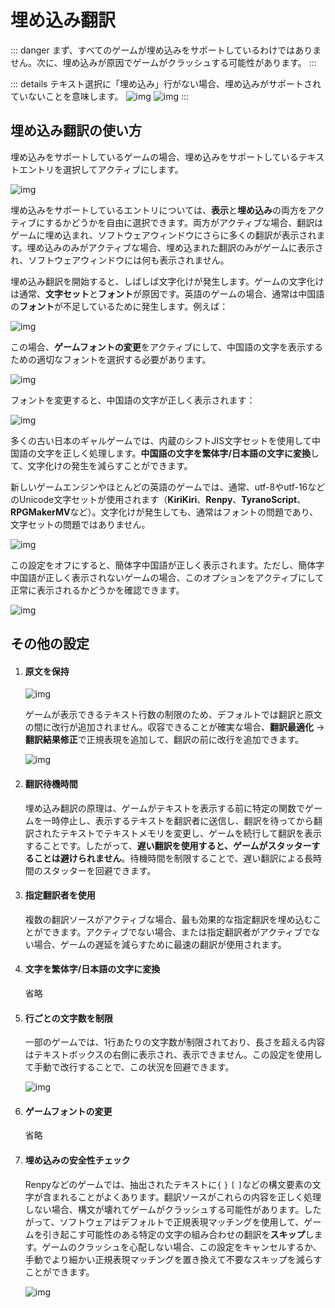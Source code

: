 # 埋め込み翻訳

::: danger
 まず、すべてのゲームが埋め込みをサポートしているわけではありません。次に、埋め込みが原因でゲームがクラッシュする可能性があります。
:::

::: details テキスト選択に「埋め込み」行がない場合、埋め込みがサポートされていないことを意味します。 
![img](https://image.lunatranslator.org/zh/embed/noembed.png) 
![img](https://image.lunatranslator.org/zh/embed/someembed.png) 
:::

## 埋め込み翻訳の使い方

埋め込みをサポートしているゲームの場合、埋め込みをサポートしているテキストエントリを選択してアクティブにします。

![img](https://image.lunatranslator.org/zh/embed/select.png) 

埋め込みをサポートしているエントリについては、**表示**と**埋め込み**の両方をアクティブにするかどうかを自由に選択できます。両方がアクティブな場合、翻訳はゲームに埋め込まれ、ソフトウェアウィンドウにさらに多くの翻訳が表示されます。埋め込みのみがアクティブな場合、埋め込まれた翻訳のみがゲームに表示され、ソフトウェアウィンドウには何も表示されません。

埋め込み翻訳を開始すると、しばしば文字化けが発生します。ゲームの文字化けは通常、**文字セット**と**フォント**が原因です。英語のゲームの場合、通常は中国語の**フォント**が不足しているために発生します。例えば：

![img](https://image.lunatranslator.org/zh/embed/luanma.png) 

この場合、**ゲームフォントの変更**をアクティブにして、中国語の文字を表示するための適切なフォントを選択する必要があります。

![img](https://image.lunatranslator.org/zh/embed/ziti.png) 

フォントを変更すると、中国語の文字が正しく表示されます：

![img](https://image.lunatranslator.org/zh/embed/okembed.png) 

多くの古い日本のギャルゲームでは、内蔵のシフトJIS文字セットを使用して中国語の文字を正しく処理します。**中国語の文字を繁体字/日本語の文字に変換**して、文字化けの発生を減らすことができます。

新しいゲームエンジンやほとんどの英語のゲームでは、通常、utf-8やutf-16などのUnicode文字セットが使用されます（**KiriKiri**、**Renpy**、**TyranoScript**、**RPGMakerMV**など）。文字化けが発生しても、通常はフォントの問題であり、文字セットの問題ではありません。

![img](https://image.lunatranslator.org/zh/embed/fanti.png) 

この設定をオフにすると、簡体字中国語が正しく表示されます。ただし、簡体字中国語が正しく表示されないゲームの場合、このオプションをアクティブにして正常に表示されるかどうかを確認できます。

![img](https://image.lunatranslator.org/zh/embed/good.png) 

## その他の設定

1. #### 原文を保持

    ![img](https://image.lunatranslator.org/zh/embed/keeporigin.png) 

    ゲームが表示できるテキスト行数の制限のため、デフォルトでは翻訳と原文の間に改行が追加されません。収容できることが確実な場合、**翻訳最適化** -> **翻訳結果修正**で正規表現を追加して、翻訳の前に改行を追加できます。

    ![img](https://image.lunatranslator.org/zh/embed/addspace.png) 

1. #### 翻訳待機時間

    埋め込み翻訳の原理は、ゲームがテキストを表示する前に特定の関数でゲームを一時停止し、表示するテキストを翻訳者に送信し、翻訳を待ってから翻訳されたテキストでテキストメモリを変更し、ゲームを続行して翻訳を表示することです。したがって、**遅い翻訳を使用すると、ゲームがスタッターすることは避けられません**。待機時間を制限することで、遅い翻訳による長時間のスタッターを回避できます。

1. #### 指定翻訳者を使用

    複数の翻訳ソースがアクティブな場合、最も効果的な指定翻訳を埋め込むことができます。アクティブでない場合、または指定翻訳者がアクティブでない場合、ゲームの遅延を減らすために最速の翻訳が使用されます。

1. #### 文字を繁体字/日本語の文字に変換

    省略

1. #### 行ごとの文字数を制限

    一部のゲームでは、1行あたりの文字数が制限されており、長さを超える内容はテキストボックスの右側に表示され、表示できません。この設定を使用して手動で改行することで、この状況を回避できます。

    ![img](https://image.lunatranslator.org/zh/embed/limitlength.png) 

1. #### ゲームフォントの変更

    省略

1. #### 埋め込みの安全性チェック

    Renpyなどのゲームでは、抽出されたテキストに`{` `}` `[` `]`などの構文要素の文字が含まれることがよくあります。翻訳ソースがこれらの内容を正しく処理しない場合、構文が壊れてゲームがクラッシュする可能性があります。したがって、ソフトウェアはデフォルトで正規表現マッチングを使用して、ゲームを引き起こす可能性のある特定の文字の組み合わせの翻訳を**スキップ**します。ゲームのクラッシュを心配しない場合、この設定をキャンセルするか、手動でより細かい正規表現マッチングを置き換えて不要なスキップを減らすことができます。

    ![img](https://image.lunatranslator.org/zh/embed/safeskip.png)
